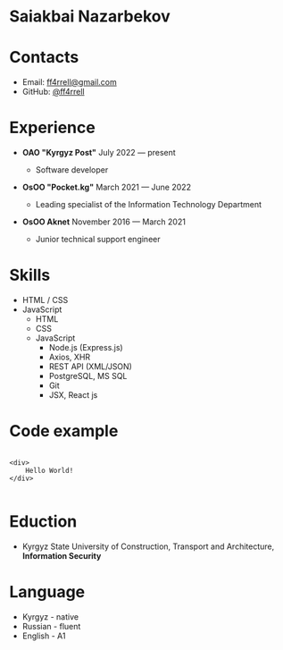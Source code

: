 # Saiakbai Nazarbekov

# Contacts 

* Email: ff4rrell@gmail.com
* GitHub: [@ff4rrell](https://github.com/ff4rrell)


# Experience


* **OAO "Kyrgyz Post"** July 2022 — present
  - Software developer

* **OsOO "Pocket.kg"** March 2021 — June 2022
  - Leading specialist of the Information Technology Department

* **OsOO Aknet** November 2016 — March 2021
  - Junior technical support engineer

# Skills

* HTML / CSS
* JavaScript 
  - HTML
  - CSS
  - JavaScript 
    - Node.js (Express.js)
    - Axios, XHR
    - REST API (XML/JSON)
    - PostgreSQL, MS SQL
    - Git
    - JSX, React js

# Code example
```

<div>
    Hello World!
</div>


```


# Eduction 
  - Kyrgyz State University of Construction, Transport and Architecture, **Information Security**

# Language
* Kyrgyz - native
* Russian - fluent
* English - A1
